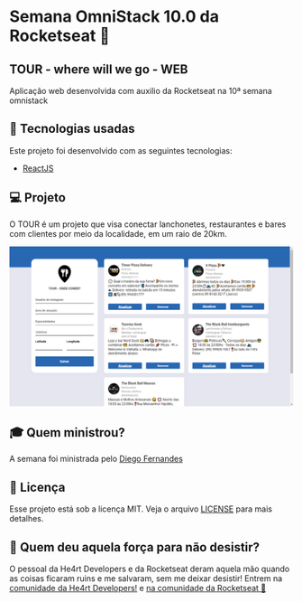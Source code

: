 # Semana OmniStack 10.0 da Rocketseat :rocket:
## TOUR - where will we go - WEB
Aplicação web desenvolvida com auxilio da Rocketseat na 10ª semana omnistack 

## :rocket: Tecnologias usadas
Este projeto foi desenvolvido com as seguintes tecnologias:
- [ReactJS](https://reactjs.org)

## :computer: Projeto

O TOUR é um projeto que visa conectar lanchonetes, restaurantes e bares com clientes por meio da localidade, em um raio de 20km.
<p align="center">
  <img src="img/home.png">
</p>


## :mortar_board: Quem ministrou?

A semana foi ministrada pelo [Diego Fernandes](https://github.com/diego3g)

## :memo: Licença

Esse projeto está sob a licença MIT. Veja o arquivo [LICENSE](LICENSE) para mais detalhes.

## :muscle: Quem deu aquela força para não desistir?

O pessoal da He4rt Developers e da Rocketseat deram aquela mão quando as coisas ficaram ruins e me salvaram, sem me deixar desistir!
Entrem na [comunidade da He4rt Developers!](https://discord.gg/8mA4CM2) e [na comunidade da Rocketseat :rocket:](https://discordapp.com/invite/gCRAFhc)
